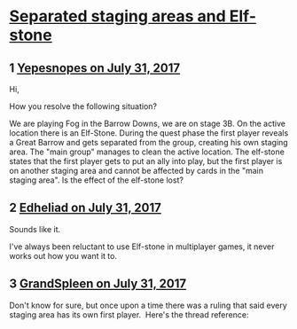 # [Separated staging areas and Elf-stone](https://community.fantasyflightgames.com/topic/255296-separated-staging-areas-and-elf-stone/)

## 1 [Yepesnopes on July 31, 2017](https://community.fantasyflightgames.com/topic/255296-separated-staging-areas-and-elf-stone/?do=findComment&comment=2905887)

Hi,

How you resolve the following situation?

We are playing Fog in the Barrow Downs, we are on stage 3B. On the active location there is an Elf-Stone. During the quest phase the first player reveals a Great Barrow and gets separated from the group, creating his own staging area. The "main group" manages to clean the active location. The elf-stone states that the first player gets to put an ally into play, but the first player is on another staging area and cannot be affected by cards in the "main staging area". Is the effect of the elf-stone lost?

## 2 [Edheliad on July 31, 2017](https://community.fantasyflightgames.com/topic/255296-separated-staging-areas-and-elf-stone/?do=findComment&comment=2905904)

Sounds like it.

I've always been reluctant to use Elf-stone in multiplayer games, it never works out how you want it to.

## 3 [GrandSpleen on July 31, 2017](https://community.fantasyflightgames.com/topic/255296-separated-staging-areas-and-elf-stone/?do=findComment&comment=2907260)

Don't know for sure, but once upon a time there was a ruling that said every staging area has its own first player.  Here's the thread reference: 

 

